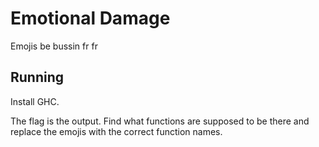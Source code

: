 # Emotional Damage

Emojis be bussin fr fr

## Running

Install GHC.

The flag is the output. Find what functions are supposed to be there and replace the emojis with the correct function names.
